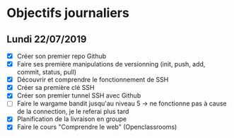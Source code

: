 # Objectifs journaliers

## Lundi 22/07/2019


* [x] Créer son premier repo Github
* [x] Faire ses première manipulations de versionning (init, push, add, commit, status, pull)
* [x] Découvrir et comprendre le fonctionnement de SSH
* [x] Créer sa première clé SSH
* [x] Créer son premier tunnel SSH avec Github
* [ ] Faire le wargame bandit jusqu'au niveau 5              -> ne fonctionne pas à cause de la connection, je le referai plus tard
* [x] Planification de la livraison en groupe
* [x] Faire le cours "Comprendre le web" (Openclassrooms)